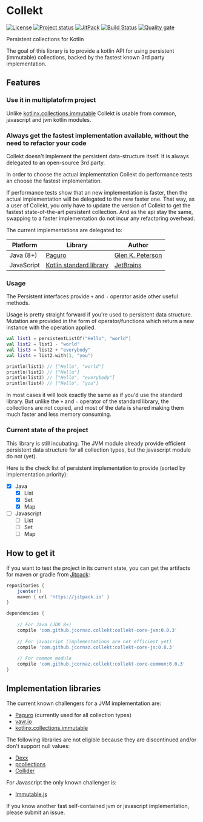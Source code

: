 # Collekt
[![License](https://img.shields.io/badge/license-MIT-blue.svg)](LICENSE)
[![Project status](https://img.shields.io/badge/status-incubating-orange.svg)](https://gist.githubusercontent.com/jcornaz/46736c3d1f21b4c929bd97549b7406b2/raw/ProjectStatusFlow)
[![JitPack](https://jitpack.io/v/jcornaz/collekt.svg)](https://jitpack.io/#jcornaz/collekt)
[![Build Status](https://travis-ci.com/jcornaz/collekt.svg?branch=master)](https://travis-ci.com/jcornaz/collekt)
[![Quality gate](https://sonarcloud.io/api/project_badges/measure?project=jcornaz_collekt&metric=alert_status)](https://sonarcloud.io/dashboard?id=jcornaz_collekt)

Persistent collections for Kotlin

The goal of this library is to provide a kotlin API for using persistent (immutable) collections, backed by the fastest known 3rd party implementation.

## Features
### Use it in multiplatofrm project
Unlike [kotlinx.collections.immutable](https://github.com/Kotlin/kotlinx.collections.immutable) Collekt is usable from common, javascript and jvm kotlin modules.

### Always get the fastest implementation available, without the need to refactor your code
Collekt doesn't implement the persistent data-structure itself. It is always delegated to an open-source 3rd party.

In order to choose the actual implementation Collekt do performance tests an choose the fastest implementation.

If performance tests show that an new implementation is faster, then the actual implementation will be delegated to the new faster one. That way, as a user of Collekt, you only have to update the version of Collekt to get the fastest state-of-the-art persistent collection. And as the api stay the same, swapping to a faster implementation do not incur any refactoring overhead.

The current implementations are delegated to:

| Platform   | Library                                                                                               | Author                                               |
|------------|-------------------------------------------------------------------------------------------------------|------------------------------------------------------|
| Java (8+)  | [Paguro](https://github.com/GlenKPeterson/Paguro)                                                     | [Glen K. Peterson](https://github.com/GlenKPeterson) |
| JavaScript | [Kotlin standard library](https://kotlinlang.org/api/latest/jvm/stdlib/kotlin.collections/index.html) | [JetBrains](https://jetbrains.com/)                  |

### Usage
The Persistent interfaces provide `+` and `-` operator aside other useful methods.

Usage is pretty straight forward if you're used to persistent data structure.
Mutation are provided in the form of operator/functions which return a new instance with the operation applied.
```kotlin
val list1 = persistentListOf("Hello", "world")
val list2 = list1 - "world"
val list3 = list2 + "everybody"
val list4 = list2.with(1, "you")

println(list1) // ["Hello", "world"]
println(list2) // ["Hello"]
println(list3) // ["Hello", "everybody"]
println(list4) // ["Hello", "you"]
```

In most cases it will look exactly the same as if you'd use the standard library.
But unlike the `+` and `-` operator of the standard library, the collections are not copied, and most of the data is shared making them much faster and less memory consuming.  

### Current state of the project
This library is still incubating. The JVM module already provide efficient persistent data structure for all collection types,
but the javascript module do not (yet).

Here is the check list of persistent implementation to provide (sorted by implementation priority):
* [X] Java
    * [X] List
    * [X] Set
    * [X] Map
* [ ] Javascript
    * [ ] List
    * [ ] Set
    * [ ] Map

## How to get it

If you want to test the project in its current state, you can get the artifacts for maven or gradle from [Jitpack](jitpack.io):

```groovy
repositories {
    jcenter()
    maven { url 'https://jitpack.io' }
}

dependencies {
    
    // For Java (JDK 8+)
    compile 'com.github.jcornaz.collekt:collekt-core-jvm:0.0.3'
            
    // For javascript (implementations are not efficient yet)
    compile 'com.github.jcornaz.collekt:collekt-core-js:0.0.3'
        
    // For common module
    compile 'com.github.jcornaz.collekt:collekt-core-common:0.0.3'
}
```

## Implementation libraries
The current known challengers for a JVM implementation are:
* [Paguro](https://github.com/GlenKPeterson/Paguro) (currently used for all collection types)
* [vavr.io](http://www.vavr.io/)
* [kotlinx.collections.immutable](https://github.com/Kotlin/kotlinx.collections.immutable)

The following libraries are not eligible because they are discontinued and/or don't support null values: 
* [Dexx](https://github.com/andrewoma/dexx)
* [pcollections](https://pcollections.org/)
* [Collider](https://github.com/rschmitt/collider)

For Javascript the only known challenger is:
* [Immutable.js](https://facebook.github.io/immutable-js)

If you know another fast self-contained jvm or javascript implementation, please submit an issue.
